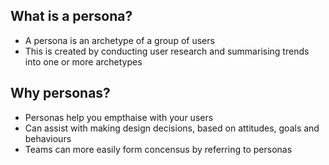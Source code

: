 <!-- TITLE: Personas -->

## What is a persona?
* A persona is an archetype of a group of users
* This is created by conducting user research and summarising trends into one or more archetypes

## Why personas?
* Personas help you empthaise with your users
* Can assist with making design decisions, based on attitudes, goals and behaviours
* Teams can more easily form concensus by referring to personas